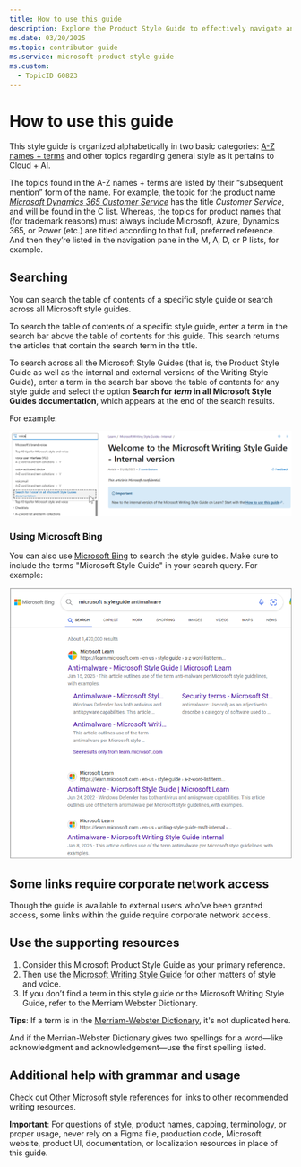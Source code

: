 ```yaml
---
title: How to use this guide
description: Explore the Product Style Guide to effectively navigate and utilize its resources. Learn how to search for terms, understand categorization, and access supporting materials for consistent writing.
ms.date: 03/20/2025
ms.topic: contributor-guide
ms.service: microsoft-product-style-guide
ms.custom:
  - TopicID 60823
---
```



# How to use this guide

This style guide is organized alphabetically in two basic categories: [A-Z names + terms](~\a_z_names_terms\az-names-and-terms.md) and other topics regarding general style as it pertains to Cloud + AI.

The topics found in the A-Z names + terms are listed by their “subsequent mention” form of the name. For example, the topic for the product name _[Microsoft Dynamics 365 Customer Service](~\a_z_names_terms\c\customer-service.md)_ has the title _Customer Service_, and will be found in the C list. Whereas, the topics for product names that (for trademark reasons) must always include Microsoft, Azure, Dynamics 365, or Power (etc.) are titled according to that full, preferred reference. And then they’re listed in the navigation pane in the M, A, D, or P lists, for example. 

## Searching

You can search the table of contents of a specific style guide or search across all Microsoft style guides.

To search the table of contents of a specific style guide, enter a term in the search bar above the table of contents for this guide. This search returns the articles that contain the search term in the title.

To search across all the Microsoft Style Guides (that is, the Product Style Guide as well as the internal and external versions of the Writing Style Guide), enter a term in the search bar above the table of contents for any style guide and select the option **Search for *term* in all Microsoft Style Guides documentation**, which appears at the end of the search results.

For example:

![Search a team in the TOC](../media/toc-search.png)

### Using Microsoft Bing

You can also use [Microsoft Bing](https://www.bing.com/) to search the style guides. Make sure to include the terms "Microsoft Style Guide" in your search query. For example:

![Using Bing search](../media/bing-search.png)

## Some links require corporate network access

Though the guide is available to external users who've been granted access, some links within the guide require corporate network access.

## Use the supporting resources

1. Consider this Microsoft Product Style Guide as your primary reference.
2. Then use the [Microsoft Writing Style Guide](/writing-style-guide-msft-internal/welcome/) for other matters of style and voice.
3. If you don’t find a term in this style guide or the Microsoft Writing Style Guide, refer to the Merriam Webster Dictionary.

**Tips**: If a term is in the [Merriam-Webster Dictionary](https://www.merriam-webster.com/), it's not duplicated here.

And if the Merrian-Webster Dictionary gives two spellings for a word—like acknowledgment and acknowledgement—use the first spelling listed.

## Additional help with grammar and usage

Check out [Other Microsoft style references](~\welcome\other-microsoft-style-references.md) for links to other recommended writing resources.

**Important**: For questions of style, product names, capping, terminology, or proper usage, never rely on a Figma file, production code, Microsoft website, product UI, documentation, or localization resources in place of this guide.


